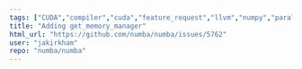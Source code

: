 ```yaml
---
tags: ["CUDA","compiler","cuda","feature_request","llvm","numpy","parallel","python"]
title: "Adding get_memory_manager"
html_url: "https://github.com/numba/numba/issues/5762"
user: "jakirkham"
repo: "numba/numba"
---
```


